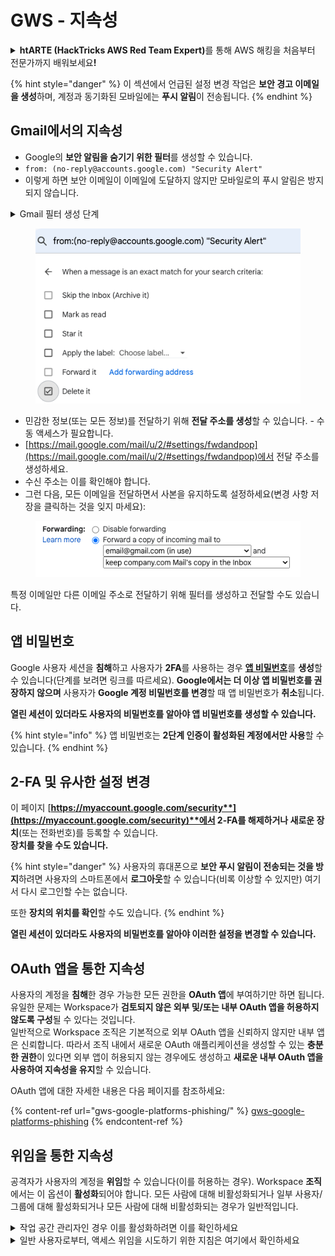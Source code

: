 # GWS - 지속성

<details>

<summary><strong>htARTE (HackTricks AWS Red Team Expert)</strong>를 통해 AWS 해킹을 처음부터 전문가까지 배워보세요<strong>!</strong></summary>

HackTricks를 지원하는 다른 방법:

* **회사를 HackTricks에서 광고하거나 HackTricks를 PDF로 다운로드**하려면 [**SUBSCRIPTION PLANS**](https://github.com/sponsors/carlospolop)를 확인하세요!
* [**공식 PEASS & HackTricks 스웨그**](https://peass.creator-spring.com)를 얻으세요.
* [**The PEASS Family**](https://opensea.io/collection/the-peass-family)를 발견하세요. 독점적인 [**NFTs**](https://opensea.io/collection/the-peass-family) 컬렉션입니다.
* 💬 [**Discord 그룹**](https://discord.gg/hRep4RUj7f) 또는 [**텔레그램 그룹**](https://t.me/peass)에 **참여**하거나 **Twitter**에서 저를 **팔로우**하세요. 🐦 [**@carlospolopm**](https://twitter.com/carlospolopm)**.**
* **HackTricks**와 **HackTricks Cloud** github 저장소에 PR을 제출하여 **해킹 트릭을 공유**하세요.

</details>

{% hint style="danger" %}
이 섹션에서 언급된 설정 변경 작업은 **보안 경고 이메일을 생성**하며, 계정과 동기화된 모바일에는 **푸시 알림**이 전송됩니다.
{% endhint %}

## **Gmail에서의 지속성**

* Google의 **보안 알림을 숨기기 위한 필터**를 생성할 수 있습니다.
* `from: (no-reply@accounts.google.com) "Security Alert"`
* 이렇게 하면 보안 이메일이 이메일에 도달하지 않지만 모바일로의 푸시 알림은 방지되지 않습니다.

<details>

<summary>Gmail 필터 생성 단계</summary>

([**여기**](https://support.google.com/mail/answer/6579)의 지침을 따랐습니다.)

1. [Gmail](https://mail.google.com/)을 엽니다.
2. 상단의 검색 상자에서 **검색 옵션 표시**를 클릭합니다. ![photos tune](https://lh3.googleusercontent.com/cD6YR\_YvqXqNKxrWn2NAWkV6tjJtg8vfvqijKT1\_9zVCrl2sAx9jROKhLqiHo2ZDYTE=w36) .
3. 검색 기준을 입력합니다. 검색이 올바르게 작동하는지 확인하려면 **검색**을 클릭하여 표시되는 이메일을 확인하세요.&#x20;
4. 검색 창의 하단에서 **필터 생성**을 클릭합니다.
5. 필터가 수행할 작업을 선택합니다.
6. **필터 생성**을 클릭합니다.

현재 필터를 확인하려면 [https://mail.google.com/mail/u/0/#settings/filters](https://mail.google.com/mail/u/0/#settings/filters)에서 확인하세요.

</details>

<figure><img src="../../.gitbook/assets/image (142).png" alt=""><figcaption></figcaption></figure>

* 민감한 정보(또는 모든 정보)를 전달하기 위해 **전달 주소를 생성**할 수 있습니다. - 수동 액세스가 필요합니다.
* [https://mail.google.com/mail/u/2/#settings/fwdandpop](https://mail.google.com/mail/u/2/#settings/fwdandpop)에서 전달 주소를 생성하세요.
* 수신 주소는 이를 확인해야 합니다.
* 그런 다음, 모든 이메일을 전달하면서 사본을 유지하도록 설정하세요(변경 사항 저장을 클릭하는 것을 잊지 마세요):

<figure><img src="../../.gitbook/assets/image (143).png" alt=""><figcaption></figcaption></figure>

특정 이메일만 다른 이메일 주소로 전달하기 위해 필터를 생성하고 전달할 수도 있습니다.

## 앱 비밀번호

Google 사용자 세션을 **침해**하고 사용자가 **2FA**를 사용하는 경우 [**앱 비밀번호**](https://support.google.com/accounts/answer/185833?hl=en)를 **생성**할 수 있습니다(단계를 보려면 링크를 따르세요). **Google에서는 더 이상 앱 비밀번호를 권장하지 않으며** 사용자가 **Google 계정 비밀번호를 변경**할 때 앱 비밀번호가 **취소**됩니다.

**열린 세션이 있더라도 사용자의 비밀번호를 알아야 앱 비밀번호를 생성할 수 있습니다.**

{% hint style="info" %}
앱 비밀번호는 **2단계 인증이 활성화된 계정에서만 사용**할 수 있습니다.
{% endhint %}

## 2-FA 및 유사한 설정 변경

이 페이지 [**https://myaccount.google.com/security**](https://myaccount.google.com/security)**에서 2-FA를 해제하거나 새로운 장치**(또는 전화번호)를 등록할 수 있습니다.\
**장치를 찾을 수도 있습니다.**

{% hint style="danger" %}
사용자의 휴대폰으로 **보안 푸시 알림이 전송되는 것을 방지**하려면 사용자의 스마트폰에서 **로그아웃**할 수 있습니다(비록 이상할 수 있지만) 여기서 다시 로그인할 수는 없습니다.

또한 **장치의 위치를 확인**할 수도 있습니다.
{% endhint %}

**열린 세션이 있더라도 사용자의 비밀번호를 알아야 이러한 설정을 변경할 수 있습니다.**

## OAuth 앱을 통한 지속성

사용자의 계정을 **침해**한 경우 가능한 모든 권한을 **OAuth 앱**에 부여하기만 하면 됩니다. 유일한 문제는 Workspace가 **검토되지 않은 외부 및/또는 내부 OAuth 앱을 허용하지 않도록 구성**될 수 있다는 것입니다.\
일반적으로 Workspace 조직은 기본적으로 외부 OAuth 앱을 신뢰하지 않지만 내부 앱은 신뢰합니다. 따라서 조직 내에서 새로운 OAuth 애플리케이션을 생성할 수 있는 **충분한 권한**이 있다면 외부 앱이 허용되지 않는 경우에도 생성하고 **새로운 내부 OAuth 앱을 사용하여 지속성을 유지**할 수 있습니다.

OAuth 앱에 대한 자세한 내용은 다음 페이지를 참조하세요:

{% content-ref url="gws-google-platforms-phishing/" %}
[gws-google-platforms-phishing](gws-google-platforms-phishing/)
{% endcontent-ref %}

## 위임을 통한 지속성

공격자가 사용자의 계정을 **위임**할 수 있습니다(이를 허용하는 경우). Workspace **조직**에서는 이 옵션이 **활성화**되어야 합니다. 모든 사람에 대해 비활성화되거나 일부 사용자/그룹에 대해 활성화되거나 모든 사람에 대해 비활성화되는 경우가 일반적입니다.

<details>

<summary>작업 공간 관리자인 경우 이를 활성화하려면 이를 확인하세요</summary>

(문서에서 [복사한 정보](https://support.google.com/a/answer/7223765))

조직(예: 직장 또는 학교)의 관리자로서 Gmail 계정에 대한 액세스 위임을 사용자가 할 수 있는지 여부를 제어할 수 있습니다. 모든 사람이 계정을 위임할 수 있도록 할 수도 있고, 특정 부서의 사람들만 위임 설정을 할 수 있도록 할 수도 있습니다
### 단계 1: 사용자의 Gmail 위임 활성화하기

**시작하기 전에:** 특정 사용자에게 설정을 적용하려면, 그들의 계정을 [조직 단위](https://support.google.com/a/topic/1227584)에 넣으세요.

1. [Google 관리 콘솔](https://support.google.com/a/answer/182076)에 [로그인](https://admin.google.com/)하세요.

현재 계정 CarlosPolop@gmail.com이 아닌 _관리자 계정_으로 로그인하세요.
2. 관리 콘솔에서, 메뉴로 이동하세요 ![](https://storage.googleapis.com/support-kms-prod/JxKYG9DqcsormHflJJ8Z8bHuyVI5YheC0lAp)![그리고](https://storage.googleapis.com/support-kms-prod/Th2Tx0uwPMOhsMPn7nRXMUo3vs6J0pto2DTn)![](https://storage.googleapis.com/support-kms-prod/ocGtUSENh4QebLpvZcmLcNRZyaTBcolMRSyl) **앱**![그리고](https://storage.googleapis.com/support-kms-prod/Th2Tx0uwPMOhsMPn7nRXMUo3vs6J0pto2DTn)**Google Workspace**![그리고](https://storage.googleapis.com/support-kms-prod/Th2Tx0uwPMOhsMPn7nRXMUo3vs6J0pto2DTn)**Gmail**![그리고](https://storage.googleapis.com/support-kms-prod/Th2Tx0uwPMOhsMPn7nRXMUo3vs6J0pto2DTn)**사용자 설정**.
3. 설정을 모든 사용자에게 적용하려면, 최상위 조직 단위를 선택한 채로 두세요. 그렇지 않으면, 하위 [조직 단위](https://support.google.com/a/topic/1227584)를 선택하세요.
4. **메일 위임**을 클릭하세요.
5. **도메인 내 다른 사용자에게 메일함 액세스 위임을 허용** 상자를 선택하세요.
6. (선택 사항) 사용자가 계정에서 전송된 위임 메시지에 포함되는 발신자 정보를 지정할 수 있도록 하려면, **사용자가 이 설정을 사용자 정의할 수 있도록 허용** 상자를 선택하세요.
7. 대리인이 전송한 이메일에 포함되는 기본 발신자 정보를 위해 옵션을 선택하세요:&#x20;
* **계정 소유자와 대리인의 이메일 주소 표시** - 메시지에는 Gmail 계정 소유자와 대리인의 이메일 주소가 포함됩니다.
* **계정 소유자만 표시** - 메시지에는 Gmail 계정 소유자의 이메일 주소만 포함됩니다. 대리인의 이메일 주소는 포함되지 않습니다.
8. (선택 사항) 사용자가 그룹을 대리인으로 추가할 수 있도록 하려면, **사용자가 Google 그룹에 메일함 액세스를 부여할 수 있도록 허용** 상자를 선택하세요.
9. **저장**을 클릭하세요. 하위 조직 단위를 구성한 경우, 상위 조직 단위의 설정을 **상속**하거나 **재정의**할 수 있습니다.
10. (선택 사항) 다른 조직 단위에 대해 Gmail 위임을 활성화하려면, 단계 3-9를 반복하세요.

변경 사항은 최대 24시간이 소요될 수 있지만, 일반적으로 더 빨리 적용됩니다. [자세히 알아보기](https://support.google.com/a/answer/7514107)

### 단계 2: 사용자가 계정에 대리인 설정하기

위임을 활성화한 후, 사용자는 Gmail 설정으로 이동하여 대리인을 지정할 수 있습니다. 대리인은 사용자를 대신하여 메시지를 읽고, 보내고, 받을 수 있습니다. &#x20;

자세한 내용은 [이메일 위임 및 공동 작업](https://support.google.com/a/users/answer/138350)을 사용자에게 안내하세요.

</details>

<details>

<summary>일반 사용자로부터, 액세스 위임을 시도하기 위한 지침은 여기에서 확인하세요</summary>

(문서에서 [**복사한 정보**](https://support.google.com/mail/answer/138350))

최대 10명의 대리인을 추가할 수 있습니다.

귀하의 회사, 학교 또는 기타 조직을 통해 Gmail을 사용하는 경우:

* 조직 내에서 최대 1000명의 대리인을 추가할 수 있습니다.
* 일반적인 사용에서, 40명의 대리인이 동시에 Gmail 계정에 액세스할 수 있습니다.&#x20;
* API 또는 브라우저 확장 프로그램과 같은 자동화된 프로세스를 사용하는 경우, 일부 대리인만 Gmail 계정에 동시에 액세스할 수 있습니다.

1. 컴퓨터에서 [Gmail](https://mail.google.com/)을 엽니다. Gmail 앱에서는 대리인을 추가할 수 없습니다.
2. 오른쪽 상단에서 설정을 클릭하세요 ![설정](https://lh3.googleusercontent.com/p3J-ZSPOLtuBBR\_ofWTFDfdgAYQgi8mR5c76ie8XQ2wjegk7-yyU5zdRVHKybQgUlQ=w36-h36) ![그리고](https://lh3.googleusercontent.com/3\_l97rr0GvhSP2XV5OoCkV2ZDTIisAOczrSdzNCBxhIKWrjXjHucxNwocghoUa39gw=w36-h36) **모든 설정 보기**를 클릭하세요.
3. **계정 및 가져오기** 또는 **계정** 탭을 클릭하세요.
4. "계정에 액세스 권한 부여" 섹션에서 **다른 계정 추가**를 클릭하세요. 귀하의 회사나 학교를 통해 Gmail을 사용하는 경우, 조직에서 이메일 위임을 제한할 수 있습니다. 이 설정이 표시되지 않는 경우, 관리자에게 문의하세요.
* 계정에 액세스 권한 부여가 표시되지 않으면, 제한되었습니다.
5. 추가할 사람의 이메일 주소를 입력하세요. 귀하의 회사, 학교 또는 기타 조직을 통해 Gmail을 사용하는 경우, 동일한 도메인을 가진 그룹의 이메일 주소를 입력할 수 있습니다. 이 그룹의 외부 구성원은 액세스 권한을 받지 못합니다. \
\
**중요:** 위임할 계정이 새 계정이거나 비밀번호가 재설정된 경우, 관리자는 처음 로그인할 때 비밀번호 변경 요구 사항을 해제해야 합니다.

* [관리자가 사용자를 생성하는 방법 알아보기](https://support.google.com/a/answer/33310).
* [관리자가 비밀번호를 재설정하는 방법 알아보기](https://support.google.com/a/answer/33319).

6\. **다음 단계**를 클릭하세요 ![그리고](https://lh3.googleusercontent.com/QbWcYKta5vh\_4-Og
* **HackTricks** 및 **HackTricks Cloud** github 저장소에 PR을 제출하여 해킹 기법을 공유하세요.

</details>
